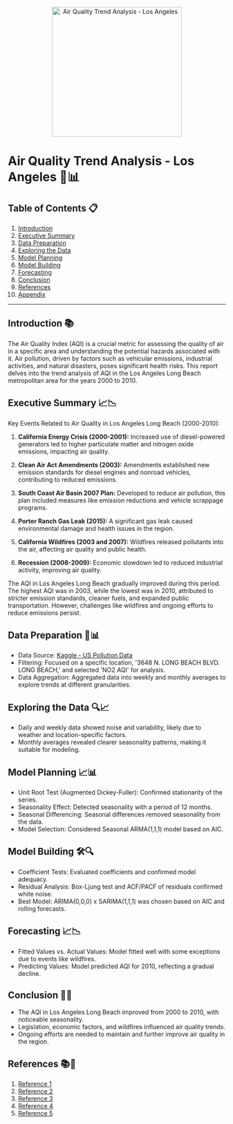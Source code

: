 <p align="center">
  <img src="replace_with_image_url" alt="Air Quality Trend Analysis - Los Angeles" width="300">
</p>

# Air Quality Trend Analysis - Los Angeles 🌆📊

## Table of Contents 📋

1. [Introduction](#introduction)
2. [Executive Summary](#executive-summary)
3. [Data Preparation](#data-preparation)
4. [Exploring the Data](#exploring-the-data)
5. [Model Planning](#model-planning)
6. [Model Building](#model-building)
7. [Forecasting](#forecasting)
8. [Conclusion](#conclusion)
9. [References](#references)
10. [Appendix](#appendix)

---

## Introduction 📚

The Air Quality Index (AQI) is a crucial metric for assessing the quality of air in a specific area and understanding the potential hazards associated with it. Air pollution, driven by factors such as vehicular emissions, industrial activities, and natural disasters, poses significant health risks. This report delves into the trend analysis of AQI in the Los Angeles Long Beach metropolitan area for the years 2000 to 2010.

## Executive Summary 📈📉

Key Events Related to Air Quality in Los Angeles Long Beach (2000-2010):

1. **California Energy Crisis (2000-2001):** Increased use of diesel-powered generators led to higher particulate matter and nitrogen oxide emissions, impacting air quality.

2. **Clean Air Act Amendments (2003):** Amendments established new emission standards for diesel engines and nonroad vehicles, contributing to reduced emissions.

3. **South Coast Air Basin 2007 Plan:** Developed to reduce air pollution, this plan included measures like emission reductions and vehicle scrappage programs.

4. **Porter Ranch Gas Leak (2015):** A significant gas leak caused environmental damage and health issues in the region.

5. **California Wildfires (2003 and 2007):** Wildfires released pollutants into the air, affecting air quality and public health.

6. **Recession (2008-2009):** Economic slowdown led to reduced industrial activity, improving air quality.

The AQI in Los Angeles Long Beach gradually improved during this period. The highest AQI was in 2003, while the lowest was in 2010, attributed to stricter emission standards, cleaner fuels, and expanded public transportation. However, challenges like wildfires and ongoing efforts to reduce emissions persist.

## Data Preparation 🧹📊

- Data Source: [Kaggle - US Pollution Data](https://www.kaggle.com/datasets/sogun3/uspollution)
- Filtering: Focused on a specific location, '3648 N. LONG BEACH BLVD. LONG BEACH,' and selected 'NO2 AQI' for analysis.
- Data Aggregation: Aggregated data into weekly and monthly averages to explore trends at different granularities.

## Exploring the Data 🔍📈

- Daily and weekly data showed noise and variability, likely due to weather and location-specific factors.
- Monthly averages revealed clearer seasonality patterns, making it suitable for modeling.

## Model Planning 📈📊

- Unit Root Test (Augmented Dickey-Fuller): Confirmed stationarity of the series.
- Seasonality Effect: Detected seasonality with a period of 12 months.
- Seasonal Differencing: Seasonal differences removed seasonality from the data.
- Model Selection: Considered Seasonal ARMA(1,1,1) model based on AIC.

## Model Building 🛠️🔍

- Coefficient Tests: Evaluated coefficients and confirmed model adequacy.
- Residual Analysis: Box-Ljung test and ACF/PACF of residuals confirmed white noise.
- Best Model: ARIMA(0,0,0) x SARIMA(1,1,1) was chosen based on AIC and rolling forecasts.

## Forecasting 📈📉

- Fitted Values vs. Actual Values: Model fitted well with some exceptions due to events like wildfires.
- Predicting Values: Model predicted AQI for 2010, reflecting a gradual decline.

## Conclusion 📝🔮

- The AQI in Los Angeles Long Beach improved from 2000 to 2010, with noticeable seasonality.
- Legislation, economic factors, and wildfires influenced air quality trends.
- Ongoing efforts are needed to maintain and further improve air quality in the region.

## References 📚🔗

1. [Reference 1](https://www.energy.ca.gov/2001publications/CEC-500-2001-082/CEC-500-2001-082.PDF)
2. [Reference 2](https://www.epa.gov/sites/production/files/2016-09/documents/caaa_2003_summary.pdf)
3. [Reference 3](https://www.aqmd.gov/docs/default-source/clean-air-plans/2007-air-quality-management-plan.pdf)
4. [Reference 4](https://www.nytimes.com/2016/07/15/us/porter-ranch-gas-leak-california-biggest-worlds.HTML)
5. [Reference 5](https://ww3.arb.ca.gov/ei/wildfire)

